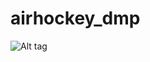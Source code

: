 # airhockey_dmp
![Alt tag](https://github.com/rlagywjd802/airhockey_dmp/tree/master/poster/Poster.jpg) 
